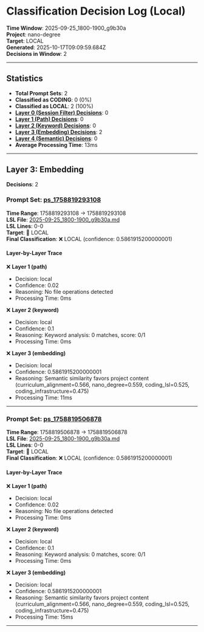 # Classification Decision Log (Local)

**Time Window**: 2025-09-25_1800-1900_g9b30a<br>
**Project**: nano-degree<br>
**Target**: LOCAL<br>
**Generated**: 2025-10-17T09:09:59.684Z<br>
**Decisions in Window**: 2

---

## Statistics

- **Total Prompt Sets**: 2
- **Classified as CODING**: 0 (0%)
- **Classified as LOCAL**: 2 (100%)
- **[Layer 0 (Session Filter) Decisions](#layer-0-session-filter)**: 0
- **[Layer 1 (Path) Decisions](#layer-1-path)**: 0
- **[Layer 2 (Keyword) Decisions](#layer-2-keyword)**: 0
- **[Layer 3 (Embedding) Decisions](#layer-3-embedding)**: 2
- **[Layer 4 (Semantic) Decisions](#layer-4-semantic)**: 0
- **Average Processing Time**: 13ms

---

## Layer 3: Embedding

**Decisions**: 2

### Prompt Set: [ps_1758819293108](../../history/2025-09-25_1800-1900_g9b30a.md#ps_1758819293108)

**Time Range**: 1758819293108 → 1758819293108<br>
**LSL File**: [2025-09-25_1800-1900_g9b30a.md](../../history/2025-09-25_1800-1900_g9b30a.md#ps_1758819293108)<br>
**LSL Lines**: 0-0<br>
**Target**: 📍 LOCAL<br>
**Final Classification**: ❌ LOCAL (confidence: 0.5861915200000001)

#### Layer-by-Layer Trace

❌ **Layer 1 (path)**
- Decision: local
- Confidence: 0.02
- Reasoning: No file operations detected
- Processing Time: 0ms

❌ **Layer 2 (keyword)**
- Decision: local
- Confidence: 0.1
- Reasoning: Keyword analysis: 0 matches, score: 0/1
- Processing Time: 0ms

❌ **Layer 3 (embedding)**
- Decision: local
- Confidence: 0.5861915200000001
- Reasoning: Semantic similarity favors project content (curriculum_alignment=0.566, nano_degree=0.559, coding_lsl=0.525, coding_infrastructure=0.475)
- Processing Time: 11ms

---

### Prompt Set: [ps_1758819506878](../../history/2025-09-25_1800-1900_g9b30a.md#ps_1758819506878)

**Time Range**: 1758819506878 → 1758819506878<br>
**LSL File**: [2025-09-25_1800-1900_g9b30a.md](../../history/2025-09-25_1800-1900_g9b30a.md#ps_1758819506878)<br>
**LSL Lines**: 0-0<br>
**Target**: 📍 LOCAL<br>
**Final Classification**: ❌ LOCAL (confidence: 0.5861915200000001)

#### Layer-by-Layer Trace

❌ **Layer 1 (path)**
- Decision: local
- Confidence: 0.02
- Reasoning: No file operations detected
- Processing Time: 0ms

❌ **Layer 2 (keyword)**
- Decision: local
- Confidence: 0.1
- Reasoning: Keyword analysis: 0 matches, score: 0/1
- Processing Time: 0ms

❌ **Layer 3 (embedding)**
- Decision: local
- Confidence: 0.5861915200000001
- Reasoning: Semantic similarity favors project content (curriculum_alignment=0.566, nano_degree=0.559, coding_lsl=0.525, coding_infrastructure=0.475)
- Processing Time: 15ms

---

